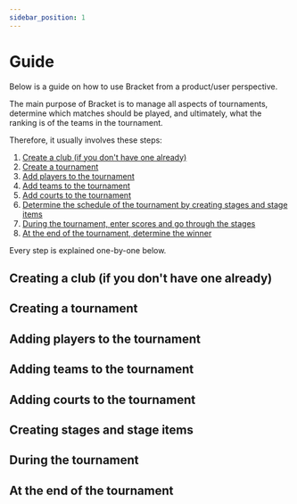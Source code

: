 ```yaml
---
sidebar_position: 1
---
```


# Guide

Below is a guide on how to use Bracket from a product/user perspective.

The main purpose of Bracket is to manage all aspects of tournaments, determine which matches should
be played, and ultimately, what the ranking is of the teams in the tournament.

Therefore, it usually involves these steps:

1. [Create a club (if you don't have one already)](#creating-a-club-if-you-dont-have-one-already)
1. [Create a tournament](#creating-a-tournament)
1. [Add players to the tournament](#adding-players-to-the-tournament)
1. [Add teams to the tournament](#adding-teams-to-the-tournament)
1. [Add courts to the tournament](#adding-courts-to-the-tournament)
1. [Determine the schedule of the tournament by creating stages and stage items](#creating-stages-and-stage-items)
1. [During the tournament, enter scores and go through the stages](#during-the-tournament)
1. [At the end of the tournament, determine the winner](#at-the-end-of-the-tournament)

Every step is explained one-by-one below.

## Creating a club (if you don't have one already)

## Creating a tournament

## Adding players to the tournament

## Adding teams to the tournament

## Adding courts to the tournament

## Creating stages and stage items

## During the tournament

## At the end of the tournament

